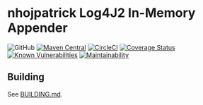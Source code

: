 # nhojpatrick Log4J2 In-Memory Appender

![GitHub](https://img.shields.io/github/license/nhojpatrick/nhojpatrick-log4j2-in-memory-appender?style=plastic)
[![Maven Central](https://img.shields.io/maven-central/v/com.github.nhojpatrick.log4j2.appenders/nhojpatrick-log4j2-in-memory-appender?style=plastic)](https://search.maven.org/artifact/com.github.nhojpatrick.log4j2.appenders/nhojpatrick-log4j2-in-memory-appender)
[![CircleCI](https://circleci.com/gh/nhojpatrick/nhojpatrick-log4j2-in-memory-appender/tree/develop.svg?style=svg)](https://circleci.com/gh/nhojpatrick/nhojpatrick-log4j2-in-memory-appender/tree/develop)
[![Coverage Status](https://coveralls.io/repos/github/nhojpatrick/nhojpatrick-log4j2-in-memory-appender/badge.svg?branch=develop)](https://coveralls.io/github/nhojpatrick/nhojpatrick-log4j2-in-memory-appender?branch=develop)
[![Known Vulnerabilities](https://snyk.io/test/github/nhojpatrick/nhojpatrick-log4j2-in-memory-appender/develop/badge.svg)](https://snyk.io/test/github/nhojpatrick/nhojpatrick-log4j2-in-memory-appender/develop)
[![Maintainability](https://api.codeclimate.com/v1/badges/7e6e079a6499f5a585fc/maintainability)](https://codeclimate.com/github/nhojpatrick/nhojpatrick-log4j2-in-memory-appender/maintainability)

## Building

See [BUILDING.md](./BUILDING.md).
